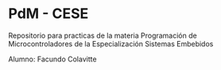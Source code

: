 # PdM - CESE
Repositorio para practicas de la materia Programación de Microcontroladores de la Especialización Sistemas Embebidos

Alumno: Facundo Colavitte
